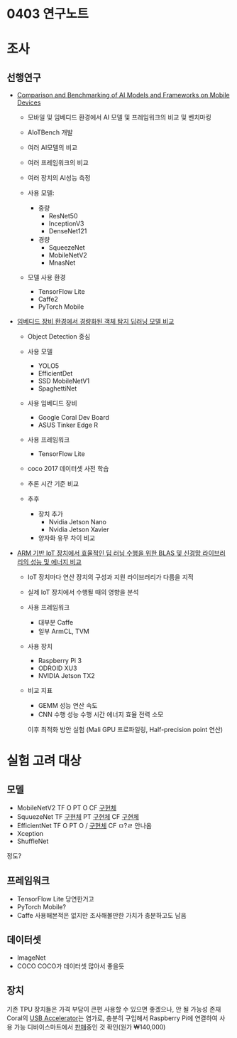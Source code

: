 # 0403 연구노트

# 조사

## 선행연구

- [Comparison and Benchmarking of AI Models and Frameworks on Mobile Devices](https://arxiv.org/abs/2005.05085)

  - 모바일 및 임베디드 환경에서 AI 모델 및 프레임워크의 비교 및 벤치마킹
  - AIoTBench 개발

  - 여러 AI모델의 비교
  - 여러 프레임워크의 비교
  - 여러 장치의 AI성능 측정

  - 사용 모델:

    - 중량
      - ResNet50
      - InceptionV3
      - DenseNet121
    - 경량
      - SqueezeNet
      - MobileNetV2
      - MnasNet

  - 모델 사용 환경
    - TensorFlow Lite
    - Caffe2
    - PyTorch Mobile

- [임베디드 장비 환경에서 경량화된 객체 탐지 딥러닝 모델 비교](https://www.dbpia.co.kr/journal/articleDetail?nodeId=NODE11132898)

  - Object Detection 중심

  - 사용 모델
    - YOLO5
    - EfficientDet
    - SSD MobileNetV1
    - SpaghettiNet
  - 사용 임베디드 장비
    - Google Coral Dev Board
    - ASUS Tinker Edge R
  - 사용 프레임워크
    - TensorFlow Lite
  - coco 2017 데이터셋 사전 학습
  - 추론 시간 기준 비교

  - 추후
    - 장치 추가
      - Nvidia Jetson Nano
      - Nvidia Jetson Xavier
    - 양자화 유무 차이 비교

- [ARM 기반 IoT 장치에서 효율적인 딥 러닝 수행을 위한 BLAS 및 신경망 라이브러리의 성능 및 에너지 비교](https://www.dbpia.co.kr/journal/articleDetail?nodeId=NODE07624154)
  - IoT 장치마다 연산 장치의 구성과 지원 라이브러리가 다름을 지적
  - 실제 IoT 장치에서 수행될 때의 영향을 분석
  - 사용 프레임워크
    - 대부분 Caffe
    - 일부 ArmCL, TVM
  - 사용 장치
    - Raspberry Pi 3
    - ODROID XU3
    - NVIDIA Jetson TX2
  - 비교 지표

    - GEMM 성능
      연산 속도
    - CNN 수행 성능
      수행 시간
      에너지 효율
      전력 소모

    이후 최적화 방안 실험 (Mali GPU 프로파일링, Half-precision point 연산)

# 실험 고려 대상

## 모델

- MobileNetV2
  TF O
  PT O
  CF [구현체](https://github.com/shicai/MobileNet-Caffe/blob/master/eval_image.py)
- SquuezeNet
  TF [구현체](https://github.com/cmasch/squeezenet)
  PT [구현체](https://github.com/pytorch/vision/blob/main/torchvision/models/squeezenet.py)
  CF [구현체](https://github.com/forresti/SqueezeNet)
- EfficientNet
  TF O
  PT O / [구현체](https://github.com/lukemelas/EfficientNet-PyTorch)
  CF ㅁ?ㄹ 안나옴
- Xception
- ShuffleNet

정도?

## 프레임워크

- TensorFlow Lite
  당연한거고
- PyTorch
  Mobile?
- Caffe
  사용해본적은 없지만 조사해볼만한 가치가 충분하고도 남음

## 데이터셋

- ImageNet
- COCO
  COCO가 데이터셋 많아서 좋을듯

## 장치

기존 TPU 장치들은 가격 부담이 큰편
사용할 수 있으면 좋겠으나, 안 될 가능성 존재
Coral의 [USB Accelerator](https://coral.ai/products/accelerator)는 염가로, 충분히 구입해서 Raspberry Pi에 연결하여 사용 가능
디바이스마트에서 [판매](https://www.devicemart.co.kr/goods/view?no=12379075)중인 것 확인(원가 ₩140,000)
